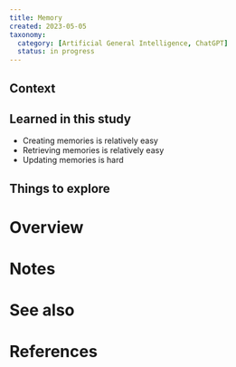```yaml
---
title: Memory
created: 2023-05-05
taxonomy:
  category: [Artificial General Intelligence, ChatGPT]
  status: in progress
---
```


## Context

## Learned in this study
* Creating memories is relatively easy
* Retrieving memories is relatively easy
* Updating memories is hard

## Things to explore

# Overview

# Notes

# See also

# References

